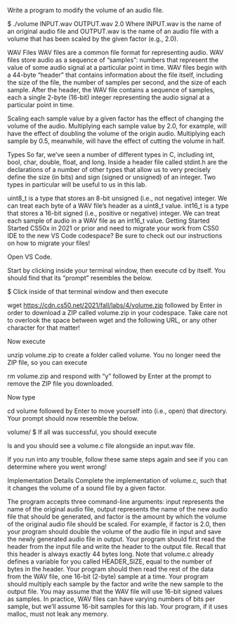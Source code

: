 Write a program to modify the volume of an audio file.

$ ./volume INPUT.wav OUTPUT.wav 2.0
Where INPUT.wav is the name of an original audio file and OUTPUT.wav is the name of an audio file with a volume that has been scaled by the given factor (e.g., 2.0).

WAV Files
WAV files are a common file format for representing audio. WAV files store audio as a sequence of “samples”: numbers that represent the value of some audio signal at a particular point in time. WAV files begin with a 44-byte “header” that contains information about the file itself, including the size of the file, the number of samples per second, and the size of each sample. After the header, the WAV file contains a sequence of samples, each a single 2-byte (16-bit) integer representing the audio signal at a particular point in time.

Scaling each sample value by a given factor has the effect of changing the volume of the audio. Multiplying each sample value by 2.0, for example, will have the effect of doubling the volume of the origin audio. Multiplying each sample by 0.5, meanwhile, will have the effect of cutting the volume in half.

Types
So far, we’ve seen a number of different types in C, including int, bool, char, double, float, and long. Inside a header file called stdint.h are the declarations of a number of other types that allow us to very precisely define the size (in bits) and sign (signed or unsigned) of an integer. Two types in particular will be useful to us in this lab.

uint8_t is a type that stores an 8-bit unsigned (i.e., not negative) integer. We can treat each byte of a WAV file’s header as a uint8_t value.
int16_t is a type that stores a 16-bit signed (i.e., positive or negative) integer. We can treat each sample of audio in a WAV file as an int16_t value.
Getting Started
Started CS50x in 2021 or prior and need to migrate your work from CS50 IDE to the new VS Code codespace? Be sure to check out our instructions on how to migrate your files!

Open VS Code.

Start by clicking inside your terminal window, then execute cd by itself. You should find that its “prompt” resembles the below.

$
Click inside of that terminal window and then execute

wget https://cdn.cs50.net/2021/fall/labs/4/volume.zip
followed by Enter in order to download a ZIP called volume.zip in your codespace. Take care not to overlook the space between wget and the following URL, or any other character for that matter!

Now execute

unzip volume.zip
to create a folder called volume. You no longer need the ZIP file, so you can execute

rm volume.zip
and respond with “y” followed by Enter at the prompt to remove the ZIP file you downloaded.

Now type

cd volume
followed by Enter to move yourself into (i.e., open) that directory. Your prompt should now resemble the below.

volume/ $
If all was successful, you should execute

ls
and you should see a volume.c file alongside an input.wav file.

If you run into any trouble, follow these same steps again and see if you can determine where you went wrong!

Implementation Details
Complete the implementation of volume.c, such that it changes the volume of a sound file by a given factor.

The program accepts three command-line arguments: input represents the name of the original audio file, output represents the name of the new audio file that should be generated, and factor is the amount by which the volume of the original audio file should be scaled.
For example, if factor is 2.0, then your program should double the volume of the audio file in input and save the newly generated audio file in output.
Your program should first read the header from the input file and write the header to the output file. Recall that this header is always exactly 44 bytes long.
Note that volume.c already defines a variable for you called HEADER_SIZE, equal to the number of bytes in the header.
Your program should then read the rest of the data from the WAV file, one 16-bit (2-byte) sample at a time. Your program should multiply each sample by the factor and write the new sample to the output file.
You may assume that the WAV file will use 16-bit signed values as samples. In practice, WAV files can have varying numbers of bits per sample, but we’ll assume 16-bit samples for this lab.
Your program, if it uses malloc, must not leak any memory.
